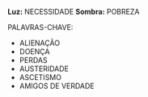 **Luz:** NECESSIDADE
**Sombra:** POBREZA

PALAVRAS-CHAVE:
- ALIENAÇÃO
- DOENÇA
- PERDAS
- AUSTERIDADE
- ASCETISMO
- AMIGOS DE VERDADE